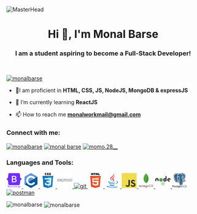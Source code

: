 
![MasterHead](https://preview.redd.it/ignore-for-my-git-v0-a1m991yttwqc1.png?width=1080&crop=smart&auto=webp&s=22df33632164c0a7f0b996394b26e1322f1fe0bd)
<h1 align="center">Hi 👋, I'm Monal Barse</h1>

<h3 align="center">I am a student aspiring to become a Full-Stack Developer!</h3>
<img src="https://media3.giphy.com/media/qgQUggAC3Pfv687qPC/giphy.gif?cid=ecf05e4797v9r63wmelvzm4tzsjv5seuqkquy900l7onxxcm&ep=v1_gifs_search&rid=giphy.gif&ct=g" alt="">


<p align="left"> <a href="https://twitter.com/monalbarse" target="blank"><img  src="https://img.shields.io/twitter/follow/monalbarse?logo=twitter&style=for-the-badge" alt="monalbarse" /></a> </p>

- 🔭I am proficient in **HTML, CSS, JS, NodeJS, MongoDB & expressJS**

- 🌱 I’m currently learning **ReactJS**

- 📫 How to reach me **monalworkmail@gmail.com**

<h3 align="left">Connect with me:</h3>
<p align="left">
<a href="https://twitter.com/MonalBarse" target="blank"><img align="center" src="https://raw.githubusercontent.com/rahuldkjain/github-profile-readme-generator/master/src/images/icons/Social/twitter.svg" alt="monalbarse" height="30" width="40" /></a>
<a href="https://www.linkedin.com/in/monal-barse-82b7a021b/" target="blank"><img align="center" src="https://raw.githubusercontent.com/rahuldkjain/github-profile-readme-generator/master/src/images/icons/Social/linked-in-alt.svg" alt="monal barse" height="30" width="40" /></a>
<a href="https://instagram.com/momo.28__" target="blank"><img align="center" src="https://raw.githubusercontent.com/rahuldkjain/github-profile-readme-generator/master/src/images/icons/Social/instagram.svg" alt="momo.28__" height="30" width="40" /></a>
</p>

<h3 align="left">Languages and Tools:</h3>
<p align="left"> <a href="https://getbootstrap.com" target="_blank" rel="noreferrer"> <img src="https://raw.githubusercontent.com/devicons/devicon/master/icons/bootstrap/bootstrap-plain-wordmark.svg" alt="bootstrap" width="40" height="40"/> </a> <a href="https://www.cprogramming.com/" target="_blank" rel="noreferrer"> <img src="https://raw.githubusercontent.com/devicons/devicon/master/icons/c/c-original.svg" alt="c" width="40" height="40"/> </a> <a href="https://www.w3schools.com/css/" target="_blank" rel="noreferrer"> <img src="https://raw.githubusercontent.com/devicons/devicon/master/icons/css3/css3-original-wordmark.svg" alt="css3" width="40" height="40"/> </a> <a href="https://expressjs.com" target="_blank" rel="noreferrer"> <img src="https://raw.githubusercontent.com/devicons/devicon/master/icons/express/express-original-wordmark.svg" alt="express" width="40" height="40"/> </a> <a href="https://git-scm.com/" target="_blank" rel="noreferrer"> <img src="https://www.vectorlogo.zone/logos/git-scm/git-scm-icon.svg" alt="git" width="40" height="40"/> </a> <a href="https://www.w3.org/html/" target="_blank" rel="noreferrer"> <img src="https://raw.githubusercontent.com/devicons/devicon/master/icons/html5/html5-original-wordmark.svg" alt="html5" width="40" height="40"/> </a> <a href="https://www.java.com" target="_blank" rel="noreferrer"> <img src="https://raw.githubusercontent.com/devicons/devicon/master/icons/java/java-original.svg" alt="java" width="40" height="40"/> </a> <a href="https://developer.mozilla.org/en-US/docs/Web/JavaScript" target="_blank" rel="noreferrer"> <img src="https://raw.githubusercontent.com/devicons/devicon/master/icons/javascript/javascript-original.svg" alt="javascript" width="40" height="40"/> </a> <a href="https://www.mongodb.com/" target="_blank" rel="noreferrer"> <img src="https://raw.githubusercontent.com/devicons/devicon/master/icons/mongodb/mongodb-original-wordmark.svg" alt="mongodb" width="40" height="40"/> </a> <a href="https://nodejs.org" target="_blank" rel="noreferrer"> <img src="https://raw.githubusercontent.com/devicons/devicon/master/icons/nodejs/nodejs-original-wordmark.svg" alt="nodejs" width="40" height="40"/> </a> <a href="https://www.postgresql.org" target="_blank" rel="noreferrer"> <img src="https://raw.githubusercontent.com/devicons/devicon/master/icons/postgresql/postgresql-original-wordmark.svg" alt="postgresql" width="40" height="40"/> </a> <a href="https://postman.com" target="_blank" rel="noreferrer"> <img src="https://www.vectorlogo.zone/logos/getpostman/getpostman-icon.svg" alt="postman" width="40" height="40"/> </a> </p>

<p><img align="left" src="https://github-readme-stats.vercel.app/api/top-langs?username=monalbarse&show_icons=true&locale=en&layout=compact" alt="monalbarse" /></p>

<p>&nbsp;<img align="center" src="https://github-readme-stats.vercel.app/api?username=monalbarse&show_icons=true&locale=en" alt="monalbarse" /></p>
